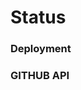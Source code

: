 # Status

### Deployment
<toggledStatus data-url="https://toggled.tech"></toggledStatus>

### GITHUB API
<toggledStatus data-url="https://api.github.com"></toggledStatus>
